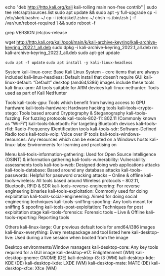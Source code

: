 echo "deb http://http.kali.org/kali kali-rolling main non-free contrib" | sudo tee /etc/apt/sources.list
sudo apt update && sudo apt -y full-upgrade
cp -i /etc/skel/.bashrc ~/
cp -i /etc/skel/.zshrc ~/
chsh -s /bin/zsh
[ -f /var/run/reboot-required ] && sudo reboot -f

grep VERSION /etc/os-release

wget http://http.kali.org/kali/pool/main/k/kali-archive-keyring/kali-archive-keyring_2022.1_all.deb
sudo dpkg -i kali-archive-keyring_2022.1_all.deb
rm kali-archive-keyring_2022.1_all.deb
sudo apt-get update

`sudo apt -f update`
`sudo apt install -y kali-linux-headless`

System
kali-linux-core: Base Kali Linux System – core items that are always included
kali-linux-headless: Default install that doesn’t require GUI
kali-linux-default: “Default” desktop (amd64/i386) images include these tools
kali-linux-arm: All tools suitable for ARM devices
kali-linux-nethunter: Tools used as part of Kali NetHunter

Tools
kali-tools-gpu: Tools which benefit from having access to GPU hardware
kali-tools-hardware: Hardware hacking tools
kali-tools-crypto-stego: Tools based around Cryptography & Steganography
kali-tools-fuzzing: For fuzzing protocols
kali-tools-802-11: 802.11 (Commonly known as “Wi-Fi”)
kali-tools-bluetooth: For targeting Bluetooth devices
kali-tools-rfid: Radio-Frequency IDentification tools
kali-tools-sdr: Software-Defined Radio tools
kali-tools-voip: Voice over IP tools
kali-tools-windows-resources: Any resources which can be executed on a Windows hosts
kali-linux-labs: Environments for learning and practising on

Menu
kali-tools-information-gathering: Used for Open Source Intelligence (OSINT) & information gathering
kali-tools-vulnerability: Vulnerability assessments tools
kali-tools-web: Designed doing web applications attacks
kali-tools-database: Based around any database attacks
kali-tools-passwords: Helpful for password cracking attacks – Online & offline
kali-tools-wireless: All tools based around Wireless protocols – 802.11, Bluetooth, RFID & SDR
kali-tools-reverse-engineering: For reverse engineering binaries
kali-tools-exploitation: Commonly used for doing exploitation
kali-tools-social-engineering: Aimed for doing social engineering techniques
kali-tools-sniffing-spoofing: Any tools meant for sniffing & spoofing
kali-tools-post-exploitation: Techniques for post exploitation stage
kali-tools-forensics: Forensic tools – Live & Offline
kali-tools-reporting: Reporting tools

Others
kali-linux-large: Our previous default tools for amd64/i386 images
kali-linux-everything: Every metapackage and tool listed here
kali-desktop-live: Used during a live session when booted from the image

Desktop environments/Window managers
kali-desktop-core: Any key tools required for a GUI image
kali-desktop-e17: Enlightenment (WM)
kali-desktop-gnome: GNOME (DE)
kali-desktop-i3: i3 (WM)
kali-desktop-kde: KDE (DE)
kali-desktop-lxde: LXDE (WM)
kali-desktop-mate: MATE (DE)
kali-desktop-xfce: Xfce (WM)
